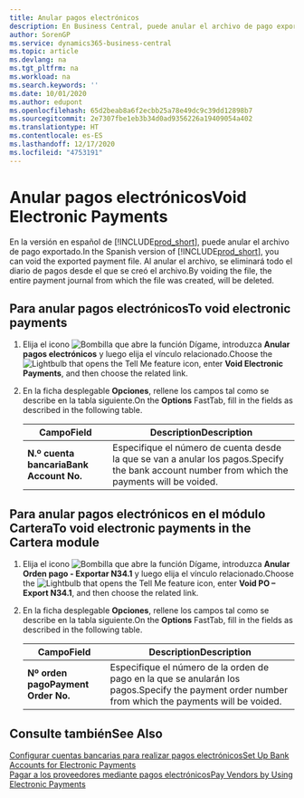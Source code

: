 ```yaml
---
title: Anular pagos electrónicos
description: En Business Central, puede anular el archivo de pago exportado. Al anular el archivo, se eliminará todo el diario de pagos desde el que se creó el archivo.
author: SorenGP
ms.service: dynamics365-business-central
ms.topic: article
ms.devlang: na
ms.tgt_pltfrm: na
ms.workload: na
ms.search.keywords: ''
ms.date: 10/01/2020
ms.author: edupont
ms.openlocfilehash: 65d2beab8a6f2ecbb25a78e49dc9c39dd12898b7
ms.sourcegitcommit: 2e7307fbe1eb3b34d0ad9356226a19409054a402
ms.translationtype: HT
ms.contentlocale: es-ES
ms.lasthandoff: 12/17/2020
ms.locfileid: "4753191"
---
```

# <a name="void-electronic-payments"></a><span data-ttu-id="21609-104">Anular pagos electrónicos</span><span class="sxs-lookup"><span data-stu-id="21609-104">Void Electronic Payments</span></span>

<span data-ttu-id="21609-105">En la versión en español de [!INCLUDE[prod_short](../../includes/prod_short.md)], puede anular el archivo de pago exportado.</span><span class="sxs-lookup"><span data-stu-id="21609-105">In the Spanish version of [!INCLUDE[prod_short](../../includes/prod_short.md)], you can void the exported payment file.</span></span> <span data-ttu-id="21609-106">Al anular el archivo, se eliminará todo el diario de pagos desde el que se creó el archivo.</span><span class="sxs-lookup"><span data-stu-id="21609-106">By voiding the file, the entire payment journal from which the file was created, will be deleted.</span></span>  

## <a name="to-void-electronic-payments"></a><span data-ttu-id="21609-107">Para anular pagos electrónicos</span><span class="sxs-lookup"><span data-stu-id="21609-107">To void electronic payments</span></span>  

1. <span data-ttu-id="21609-108">Elija el icono ![Bombilla que abre la función Dígame](../../media/ui-search/search_small.png "Dígame qué desea hacer"), introduzca **Anular pagos electrónicos** y luego elija el vínculo relacionado.</span><span class="sxs-lookup"><span data-stu-id="21609-108">Choose the ![Lightbulb that opens the Tell Me feature](../../media/ui-search/search_small.png "Tell me what you want to do") icon, enter **Void Electronic Payments**, and then choose the related link.</span></span>  
2. <span data-ttu-id="21609-109">En la ficha desplegable **Opciones**, rellene los campos tal como se describe en la tabla siguiente.</span><span class="sxs-lookup"><span data-stu-id="21609-109">On the **Options** FastTab, fill in the fields as described in the following table.</span></span>  

    |<span data-ttu-id="21609-110">Campo</span><span class="sxs-lookup"><span data-stu-id="21609-110">Field</span></span>|<span data-ttu-id="21609-111">Description</span><span class="sxs-lookup"><span data-stu-id="21609-111">Description</span></span>|  
    |-----|-----------|  
    |<span data-ttu-id="21609-112">**N.º cuenta bancaria**</span><span class="sxs-lookup"><span data-stu-id="21609-112">**Bank Account No.**</span></span>|<span data-ttu-id="21609-113">Especifique el número de cuenta desde la que se van a anular los pagos.</span><span class="sxs-lookup"><span data-stu-id="21609-113">Specify the bank account number from which the payments will be voided.</span></span>|  

## <a name="to-void-electronic-payments-in-the-cartera-module"></a><span data-ttu-id="21609-114">Para anular pagos electrónicos en el módulo Cartera</span><span class="sxs-lookup"><span data-stu-id="21609-114">To void electronic payments in the Cartera module</span></span>  

1. <span data-ttu-id="21609-115">Elija el icono ![Bombilla que abre la función Dígame](../../media/ui-search/search_small.png "Dígame qué desea hacer"), introduzca **Anular Orden pago - Exportar N34.1** y luego elija el vínculo relacionado.</span><span class="sxs-lookup"><span data-stu-id="21609-115">Choose the ![Lightbulb that opens the Tell Me feature](../../media/ui-search/search_small.png "Tell me what you want to do") icon, enter **Void PO – Export N34.1**, and then choose the related link.</span></span>  
2. <span data-ttu-id="21609-116">En la ficha desplegable **Opciones**, rellene los campos tal como se describe en la tabla siguiente.</span><span class="sxs-lookup"><span data-stu-id="21609-116">On the **Options** FastTab, fill in the fields as described in the following table.</span></span>  

    |<span data-ttu-id="21609-117">Campo</span><span class="sxs-lookup"><span data-stu-id="21609-117">Field</span></span>|<span data-ttu-id="21609-118">Description</span><span class="sxs-lookup"><span data-stu-id="21609-118">Description</span></span>|  
    |-----|-----------|  
    |<span data-ttu-id="21609-119">**Nº orden pago**</span><span class="sxs-lookup"><span data-stu-id="21609-119">**Payment Order No.**</span></span>|<span data-ttu-id="21609-120">Especifique el número de la orden de pago en la que se anularán los pagos.</span><span class="sxs-lookup"><span data-stu-id="21609-120">Specify the payment order number from which the payments will be voided.</span></span>|  

## <a name="see-also"></a><span data-ttu-id="21609-121">Consulte también</span><span class="sxs-lookup"><span data-stu-id="21609-121">See Also</span></span>

[<span data-ttu-id="21609-122">Configurar cuentas bancarias para realizar pagos electrónicos</span><span class="sxs-lookup"><span data-stu-id="21609-122">Set Up Bank Accounts for Electronic Payments</span></span>](how-to-set-up-bank-accounts-for-electronic-payments.md)  
[<span data-ttu-id="21609-123">Pagar a los proveedores mediante pagos electrónicos</span><span class="sxs-lookup"><span data-stu-id="21609-123">Pay Vendors by Using Electronic Payments</span></span>](how-to-pay-vendors-by-using-electronic-payments.md)  
